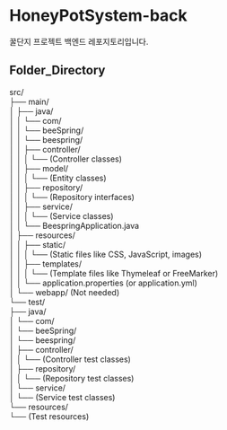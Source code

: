 # HoneyPotSystem-back
꿀단지 프로젝트 백엔드 레포지토리입니다.

## Folder_Directory

src/<br>
├── main/<br>
│ ├── java/<br>
│ │ └── com/<br>
│ │ └── beeSpring/<br>
│ │ └── beespring/<br>
│ │ ├── controller/<br>
│ │ │ └── (Controller classes)<br>
│ │ ├── model/<br>
│ │ │ └── (Entity classes)<br>
│ │ ├── repository/<br>
│ │ │ └── (Repository interfaces)<br>
│ │ ├── service/<br>
│ │ │ └── (Service classes)<br>
│ │ └── BeespringApplication.java<br>
│ ├── resources/<br>
│ │ ├── static/<br>
│ │ │ └── (Static files like CSS, JavaScript, images)<br>
│ │ ├── templates/<br>
│ │ │ └── (Template files like Thymeleaf or FreeMarker)<br>
│ │ └── application.properties (or application.yml)<br>
│ └── webapp/ (Not needed)<br>
└── test/<br>
├── java/<br>
│ └── com/<br>
│ └── beeSpring/<br>
│ └── beespring/<br>
│ ├── controller/<br>
│ │ └── (Controller test classes)<br>
│ ├── repository/<br>
│ │ └── (Repository test classes)<br>
│ └── service/<br>
│ └── (Service test classes)<br>
└── resources/<br>
└── (Test resources)<br>
